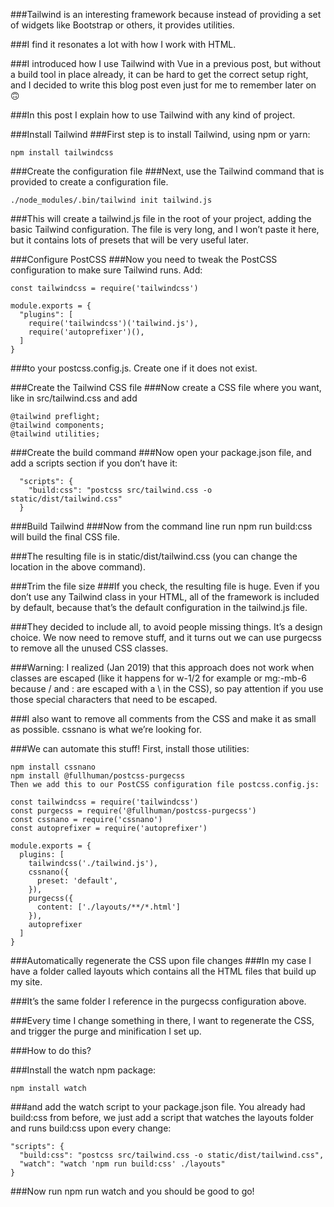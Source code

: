 
###Tailwind is an interesting framework because instead of providing a set of widgets like Bootstrap or others, it provides utilities.

###I find it resonates a lot with how I work with HTML.

###I introduced how I use Tailwind with Vue in a previous post, but without a build tool in place already, it can be hard to get the correct setup right, and I decided to write this blog post even just for me to remember later on 🙃

###In this post I explain how to use Tailwind with any kind of project.

###Install Tailwind
###First step is to install Tailwind, using npm or yarn:

```
npm install tailwindcss
```

###Create the configuration file
###Next, use the Tailwind command that is provided to create a configuration file.

```
./node_modules/.bin/tailwind init tailwind.js
```

###This will create a tailwind.js file in the root of your project, adding the basic Tailwind configuration. The file is very long, and I won’t paste it here, but it contains lots of presets that will be very useful later.

###Configure PostCSS
###Now you need to tweak the PostCSS configuration to make sure Tailwind runs. Add:

```
const tailwindcss = require('tailwindcss')

module.exports = {
  "plugins": [
    require('tailwindcss')('tailwind.js'),
    require('autoprefixer')(),
  ]
}
```

###to your postcss.config.js. Create one if it does not exist.

###Create the Tailwind CSS file
###Now create a CSS file where you want, like in src/tailwind.css and add

```
@tailwind preflight;
@tailwind components;
@tailwind utilities;
```

###Create the build command
###Now open your package.json file, and add a scripts section if you don’t have it:

```
  "scripts": {
    "build:css": "postcss src/tailwind.css -o static/dist/tailwind.css"
  }
```

###Build Tailwind
###Now from the command line run npm run build:css will build the final CSS file.

###The resulting file is in static/dist/tailwind.css (you can change the location in the above command).

###Trim the file size
###If you check, the resulting file is huge. Even if you don’t use any Tailwind class in your HTML, all of the framework is included by default, because that’s the default configuration in the tailwind.js file.

###They decided to include all, to avoid people missing things. It’s a design choice. We now need to remove stuff, and it turns out we can use purgecss to remove all the unused CSS classes.

###Warning: I realized (Jan 2019) that this approach does not work when classes are escaped (like it happens for w-1/2 for example or mg:-mb-6 because / and : are escaped with a \ in the CSS), so pay attention if you use those special characters that need to be escaped.

###I also want to remove all comments from the CSS and make it as small as possible. cssnano is what we’re looking for.

###We can automate this stuff! First, install those utilities:

```
npm install cssnano
npm install @fullhuman/postcss-purgecss
Then we add this to our PostCSS configuration file postcss.config.js:

const tailwindcss = require('tailwindcss')
const purgecss = require('@fullhuman/postcss-purgecss')
const cssnano = require('cssnano')
const autoprefixer = require('autoprefixer')

module.exports = {
  plugins: [
    tailwindcss('./tailwind.js'),
    cssnano({
      preset: 'default',
    }),
    purgecss({
      content: ['./layouts/**/*.html']
    }),
    autoprefixer
  ]
}
```

###Automatically regenerate the CSS upon file changes
###In my case I have a folder called layouts which contains all the HTML files that build up my site.

###It’s the same folder I reference in the purgecss configuration above.

###Every time I change something in there, I want to regenerate the CSS, and trigger the purge and minification I set up.

###How to do this?

###Install the watch npm package:

```
npm install watch
```

###and add the watch script to your package.json file. You already had build:css from before, we just add a script that watches the layouts folder and runs build:css upon every change:

```
"scripts": {
  "build:css": "postcss src/tailwind.css -o static/dist/tailwind.css",
  "watch": "watch 'npm run build:css' ./layouts"
}
```

###Now run npm run watch and you should be good to go!